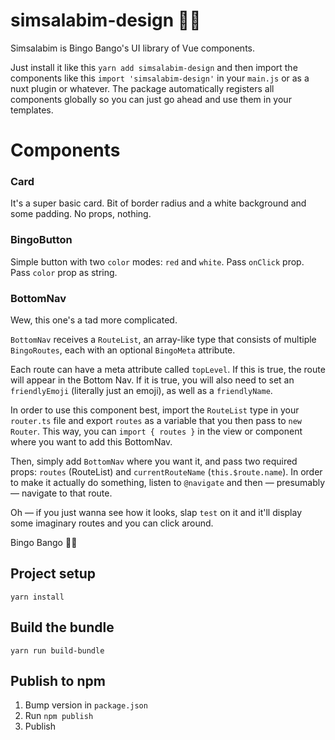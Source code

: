 # simsalabim-design 🧙‍♂️

Simsalabim is Bingo Bango's UI library of Vue components.

Just install it like this `yarn add simsalabim-design` and then import the components like this `import 'simsalabim-design'` in your `main.js` or as a nuxt plugin or whatever. The package automatically registers all components globally so you can just go ahead and use them in your templates.

# Components

### Card
It's a super basic card. Bit of border radius and a white background and some padding. No props, nothing.

### BingoButton
Simple button with two `color` modes: `red` and `white`. Pass `onClick` prop. Pass `color` prop as string.

### BottomNav
Wew, this one's a tad more complicated.

`BottomNav` receives a `RouteList`, an array-like type that consists of multiple `BingoRoutes`, each with an optional `BingoMeta` attribute.

Each route can have a meta attribute called `topLevel`. If this is true, the route will appear in the Bottom Nav. If it is true, you will also need to set an `friendlyEmoji` (literally just an emoji), as well as a `friendlyName`.

In order to use this component best, import the `RouteList` type in your `router.ts` file and export `routes` as a variable that you then pass to `new Router`. This way, you can `import { routes }` in the view or component where you want to add this BottomNav.

Then, simply add `BottomNav` where you want it, and pass two required props: `routes` (RouteList) and `currentRouteName` (`this.$route.name`). In order to make it actually do something, listen to `@navigate` and then — presumably — navigate to that route.

Oh — if you just wanna see how it looks, slap `test` on it and it'll display some imaginary routes and you can click around.

Bingo Bango 🧙‍♂️

## Project setup
```
yarn install
```

## Build the bundle
```
yarn run build-bundle
```

## Publish to npm
1. Bump version in `package.json`
2. Run `npm publish`
3. Publish
